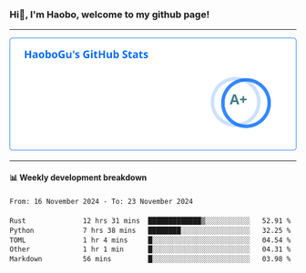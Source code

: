 <!--<h2 align="center"> Hi👋, I'm Haobo, welcome to my github page! </h2>-->
### Hi👋, I'm Haobo, welcome to my github page!
-------

<img href="https://github.com/HaoboGu" src="assets/stats.svg" alt="github stats" /> 

-------

#### 📊 **Weekly development breakdown**
<!--START_SECTION:waka-->

```txt
From: 16 November 2024 - To: 23 November 2024

Rust              12 hrs 31 mins  █████████████▒░░░░░░░░░░░   52.91 %
Python            7 hrs 38 mins   ████████░░░░░░░░░░░░░░░░░   32.25 %
TOML              1 hr 4 mins     █░░░░░░░░░░░░░░░░░░░░░░░░   04.54 %
Other             1 hr 1 min      █░░░░░░░░░░░░░░░░░░░░░░░░   04.31 %
Markdown          56 mins         █░░░░░░░░░░░░░░░░░░░░░░░░   03.98 %
```

<!--END_SECTION:waka-->
<!--
backup url: https://github-readme-status-dusky-ten.vercel.app/api?username=HaoboGu&count_private=true&show_icons=true&theme=transparent&border_color=2f80ed
-->
<!--
**HaoboGu/HaoboGu** is a ✨ _special_ ✨ repository because its `README.md` (this file) appears on your GitHub profile.

Here are some ideas to get you started:

- 🔭 I’m currently working on AI-assisted programming tools
- 🌱 I’m currently learning ...
- 👯 I’m looking to collaborate on ...
- 🤔 I’m looking for help with ...
- 💬 Ask me about ...
- 📫 How to reach me: ...
- 😄 Pronouns: ...
- ⚡ Fun fact: ...
-->
